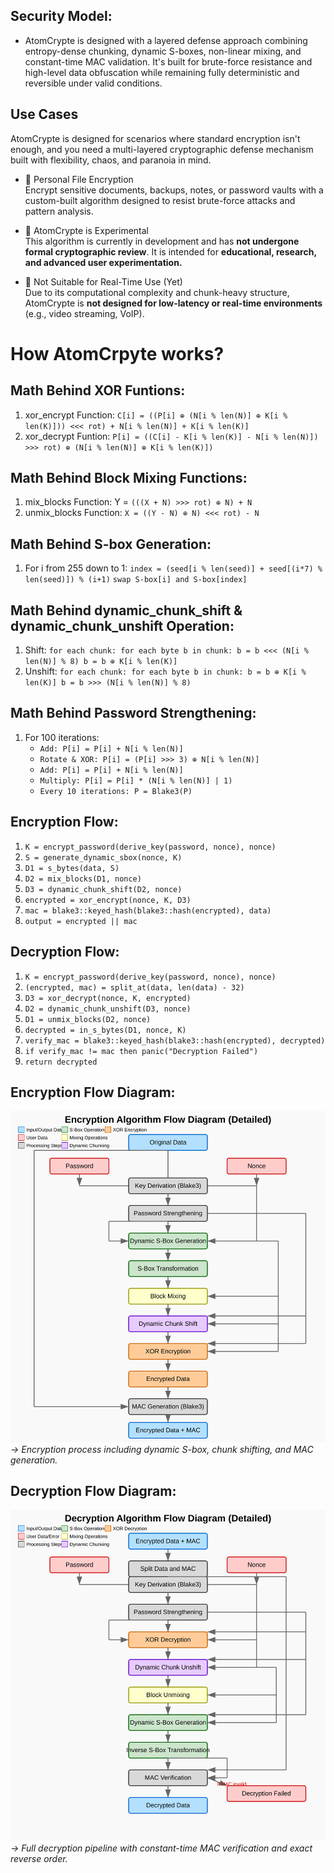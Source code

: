 ## Security Model:
- AtomCrypte is designed with a layered defense approach combining entropy-dense chunking, dynamic S-boxes, non-linear mixing, and constant-time MAC validation.
It's built for brute-force resistance and high-level data obfuscation while remaining fully deterministic and reversible under valid conditions.

## Use Cases

AtomCrypte is designed for scenarios where standard encryption isn't enough, and you need a multi-layered cryptographic defense mechanism built with flexibility, chaos, and paranoia in mind.

- 🔐 Personal File Encryption  
Encrypt sensitive documents, backups, notes, or password vaults with a custom-built algorithm designed to resist brute-force attacks and pattern analysis.

- 🚧 AtomCrypte is Experimental  
This algorithm is currently in development and has **not undergone formal cryptographic review**. It is intended for **educational, research, and advanced user experimentation.**

- 🚫 Not Suitable for Real-Time Use (Yet)  
Due to its computational complexity and chunk-heavy structure, AtomCrypte is **not designed for low-latency or real-time environments** (e.g., video streaming, VoIP).

# How AtomCrpyte works?

## Math Behind XOR Funtions:
1. xor_encrypt Function: ``C[i] = ((P[i] ⊕ (N[i % len(N)] ⊕ K[i % len(K)])) <<< rot) + N[i % len(N)] + K[i % len(K)]``
2. xor_decrypt Funtion: ``P[i] = ((C[i] - K[i % len(K)] - N[i % len(N)]) >>> rot) ⊕ (N[i % len(N)] ⊕ K[i % len(K)])``

## Math Behind Block Mixing Functions:
1. mix_blocks Function: Y = ``(((X + N) >>> rot) ⊕ N) + N``
2. unmix_blocks Function: ``X = ((Y - N) ⊕ N) <<< rot) - N``

## Math Behind S-box Generation:
1. For i from 255 down to 1:
   ``index = (seed[i % len(seed)] + seed[(i*7) % len(seed)]) % (i+1)``
   ``swap S-box[i] and S-box[index]``

## Math Behind dynamic_chunk_shift & dynamic_chunk_unshift Operation:
1. Shift: ``for each chunk:
    for each byte b in chunk:
        b = b <<< (N[i % len(N)] % 8)
        b = b ⊕ K[i % len(K)]``
2. Unshift: ``for each chunk:
    for each byte b in chunk:
        b = b ⊕ K[i % len(K)]
        b = b >>> (N[i % len(N)] % 8)``

## Math Behind Password Strengthening:
1. For 100 iterations:
   - ``Add: P[i] = P[i] + N[i % len(N)]``
   - ``Rotate & XOR: P[i] = (P[i] >>> 3) ⊕ N[i % len(N)]``
   - ``Add: P[i] = P[i] + N[i % len(N)]``
   - ``Multiply: P[i] = P[i] * (N[i % len(N)] | 1)``
   - ``Every 10 iterations: P = Blake3(P)``

## Encryption Flow:
1. ``K = encrypt_password(derive_key(password, nonce), nonce)``
2. ``S = generate_dynamic_sbox(nonce, K)``
3. ``D1 = s_bytes(data, S)``
4. ``D2 = mix_blocks(D1, nonce)``
5. ``D3 = dynamic_chunk_shift(D2, nonce)``
6. ``encrypted = xor_encrypt(nonce, K, D3)``
7. ``mac = blake3::keyed_hash(blake3::hash(encrypted), data)``
8. ``output = encrypted || mac``

## Decryption Flow:
1. ``K = encrypt_password(derive_key(password, nonce), nonce)``
2. ``(encrypted, mac) = split_at(data, len(data) - 32)``
3. ``D3 = xor_decrypt(nonce, K, encrypted)``
4. ``D2 = dynamic_chunk_unshift(D3, nonce)``
5. ``D1 = unmix_blocks(D2, nonce)``
6. ``decrypted = in_s_bytes(D1, nonce, K)``
7. ``verify_mac = blake3::keyed_hash(blake3::hash(encrypted), decrypted)``
8. ``if verify_mac != mac then panic("Decryption Failed")``
9. ``return decrypted``

## Encryption Flow Diagram:
![how_encryption_works](Encryption.svg)
*→ Encryption process including dynamic S-box, chunk shifting, and MAC generation.*

## Decryption Flow Diagram:
![how_encryption_works](Decryption.svg)
*→ Full decryption pipeline with constant-time MAC verification and exact reverse order.*
